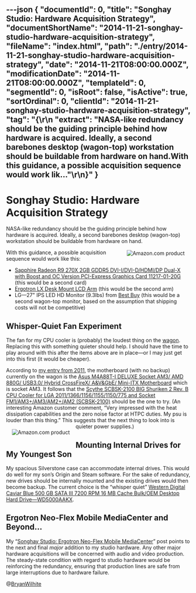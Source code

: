 ---json
{
  "documentId": 0,
  "title": "Songhay Studio: Hardware Acquisition Strategy",
  "documentShortName": "2014-11-21-songhay-studio-hardware-acquisition-strategy",
  "fileName": "index.html",
  "path": "./entry/2014-11-21-songhay-studio-hardware-acquisition-strategy",
  "date": "2014-11-21T08:00:00.000Z",
  "modificationDate": "2014-11-21T08:00:00.000Z",
  "templateId": 0,
  "segmentId": 0,
  "isRoot": false,
  "isActive": true,
  "sortOrdinal": 0,
  "clientId": "2014-11-21-songhay-studio-hardware-acquisition-strategy",
  "tag": "{\r\n  \"extract\": \"NASA-like redundancy should be the guiding principle behind how hardware is acquired. Ideally, a second barebones desktop (wagon-top) workstation should be buildable from hardware on hand.With this guidance, a possible acquisition sequence would work lik...\"\r\n}"
}
---

# Songhay Studio: Hardware Acquisition Strategy

NASA-like redundancy should be the guiding principle behind how hardware is acquired. Ideally, a second barebones desktop (wagon-top) workstation should be buildable from hardware on hand.
[<img alt="Amazon.com product" src="http://ecx.images-amazon.com/images/I/41R99D3qsdL.jpg" style="float:right;margin:16px;">](http://www.amazon.com/exec/obidos/ASIN/B00B3WTWXU/thekintespacec00A/ "Buy this product at Amazon.com!")

With this guidance, a possible acquisition sequence would work like this:

* [Sapphire Radeon R9 270X 2GB GDDR5 DVI-I/DVI-D/HDMI/DP Dual-X with Boost and OC Version PCI-Express Graphics Card 11217-01-20G](http://www.amazon.com/Sapphire-Version-PCI-Express-Graphics-11217-01-20G/dp/B00B3WTWXU%3FSubscriptionId=1SW6D7X6ZXXR92KVX0G2&tag=thekintespacec00&linkCode=xm2&camp=2025&creative=165953&creativeASIN=B00B3WTWXU) (this would be a second card)
* [Ergotron LX Desk Mount LCD Arm](http://www.amazon.com/LX-Desk-Mount-LCD-Arm/dp/B00358RIRC%3FSubscriptionId=1SW6D7X6ZXXR92KVX0G2&tag=thekintespacec00&linkCode=xm2&camp=2025&creative=165953&creativeASIN=B00358RIRC) (this would be the second arm)
* LG—27" IPS LED HD Monitor (9.3lbs) from [Best Buy](http://www.bestbuy.com/site/lg-27-ips-led-hd-monitor-black/7814005.p?id=1219294099929&skuId=7814005) (this would be a second wagon-top monitor, based on the assumption that shipping costs will not be competitive)

## Whisper-Quiet Fan Experiment

The fan for my CPU cooler is (probably) the loudest thing on the [wagon](https://www.flickr.com/photos/wilhite/7557315706/). Replacing this with something quieter should help. I should have the time to play around with this after the items above are in place—or I may just get into this first (it would be cheaper).

According to [my entry from 2011](http://kintespace.com/rasxlog/?p=2676), the motherboard (with no backup) currently on the wagon is the [Asus M4A88T-I DELUXE Socket AM3/ AMD 880G/ USB3.0/ Hybrid CrossFireX/ A&amp;V&amp;GbE/ Mini-ITX Motherboard](http://www.amazon.com/Asus-M4A88T-I-DELUXE-CrossFireX-Motherboard/dp/B0041UEBC8%3FSubscriptionId=1SW6D7X6ZXXR92KVX0G2&tag=thekintespacec00&linkCode=xm2&camp=2025&creative=165953&creativeASIN=B0041UEBC8) which is socket AM3. It follows that the [Scythe SCBSK-2100 BIG Shuriken 2 Rev. B CPU Cooler for LGA 2011/1366/1156/1155/1150/775 and Socket FM1/AM3+/AM3/AM2+/AM2 (SCBSK-2100)](http://www.amazon.com/Scythe-SCBSK-2100-Shuriken-Cooler-Socket/dp/B0069CQ7BE%3FSubscriptionId=1SW6D7X6ZXXR92KVX0G2&tag=thekintespacec00&linkCode=xm2&camp=2025&creative=165953&creativeASIN=B0069CQ7BE) should be the one to try. (An interesting Amazon customer comment, “Very impressed with the heat dissipation capabilities and the zero noise factor at HTPC duties. My psu is louder than this thing.” This suggests that the next thing to look into is quieter power supplies.)
[<img alt="Amazon.com product" src="http://ecx.images-amazon.com/images/I/41KuyEaCP9L.jpg" style="float:left;margin:16px;">](http://www.amazon.com/exec/obidos/ASIN/B0069CQ7BE/thekintespacec00A/ "Buy this product at Amazon.com!")

## Mounting Internal Drives for My Youngest Son

My spacious Silverstone case can accommodate internal drives. This would do well for my son’s Origin and Steam software. For the sake of redundancy, new drives should be internally mounted and the existing drives would then become backup. The current choice is the “whisper quiet” [Western Digital Caviar Blue 500 GB SATA III 7200 RPM 16 MB Cache Bulk/OEM Desktop Hard Drive—WD5000AAKX](http://www.amazon.com/Western-Digital-Caviar-Cache-Desktop/dp/B00461G3MS%3Fpsc=1&SubscriptionId=1SW6D7X6ZXXR92KVX0G2&tag=thekintespacec00&linkCode=xm2&camp=2025&creative=165953&creativeASIN=B00461G3MS).

## Ergotron Neo-Flex Mobile MediaCenter and Beyond…

My “[Songhay Studio: Ergotron Neo-Flex Mobile MediaCenter](http://songhayblog.azurewebsites.net/Entry/Show/songhay-studio-ergotron-neo-flex-mobile-mediacenter)” post points to the next and final *major* addition to my studio hardware. Any other major hardware acquisitions will be concerned with audio and video production. The steady-state condition with regard to studio hardware would be reinforcing the redundancy, ensuring that production lines are safe from large interruptions due to hardware failure.

@[BryanWilhite](https://twitter.com/BryanWilhite)
